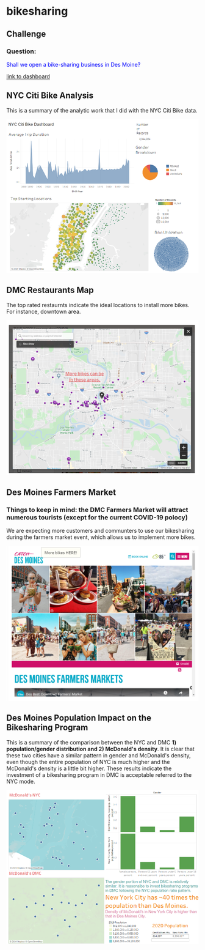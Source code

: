 # bikesharing

## Challenge

### Question:

 <span style = "color:blue"> Shall we open a bike-sharing business in Des Moine?</span>

[link to dashboard](https://public.tableau.com/profile/keyoumao#!/vizhome/DMCbikeshare/BikeShare?publish=yes "link to dashboard")

## NYC Citi Bike Analysis

This is a summary of the analytic work that I did with the NYC Citi Bike data.

![alt text](https://github.com/keyoumao/bikesharing/blob/master/NYC%20Citi%20Bike.png)

## DMC Restaurants Map

The top rated restaurnts indicate the ideal locations to install more bikes. For instance, downtown area.

![alt text](https://github.com/keyoumao/bikesharing/blob/master/Dashboard%203.PNG)

## Des Moines Farmers Market

### Things to keep in mind: the DMC Farmers Market will attract numerous tourists (except for the current COVID-19 polocy)

We are expecting more customers and communters to use our bikesharing during the farmers market event, which allows us to implement more bikes.

![alt text](https://github.com/keyoumao/bikesharing/blob/master/Dashboard%204.PNG)

## Des Moines Population Impact on the Bikesharing Program

This is a summary of the comparison between the NYC and DMC **1) population/gender distribution and 2) McDonald's density**.
It is clear that these two cities have a similar pattern in gender and McDonald's density, even though the entire population of NYC is much higher
and the McDonald's density is a little bit higher. These results indicate the investment of a bikesharing program in DMC is acceptable referred to the NYC mode.

![alt text](https://github.com/keyoumao/bikesharing/blob/master/Dashboard%201.png)
